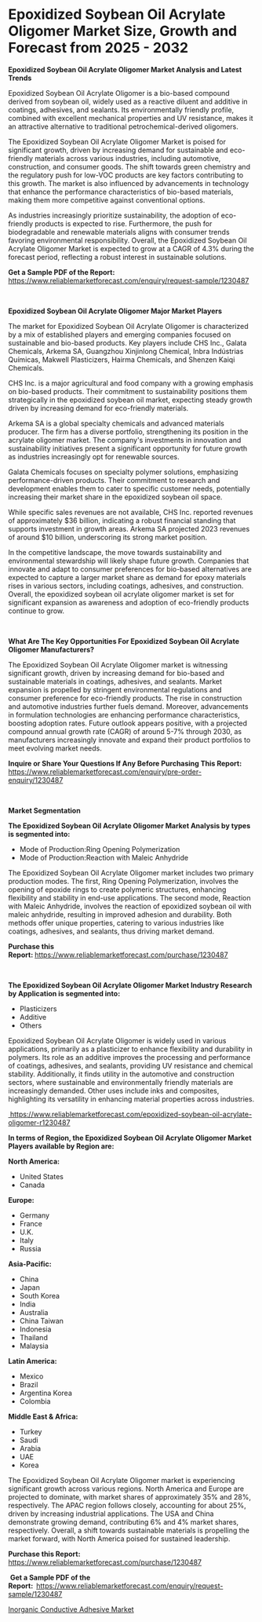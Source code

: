 <p><h1>Epoxidized Soybean Oil Acrylate Oligomer Market Size, Growth and Forecast from 2025 - 2032</h1></p><p><strong>Epoxidized Soybean Oil Acrylate Oligomer Market Analysis and Latest Trends</strong></p>
<p><p>Epoxidized Soybean Oil Acrylate Oligomer is a bio-based compound derived from soybean oil, widely used as a reactive diluent and additive in coatings, adhesives, and sealants. Its environmentally friendly profile, combined with excellent mechanical properties and UV resistance, makes it an attractive alternative to traditional petrochemical-derived oligomers.</p><p>The Epoxidized Soybean Oil Acrylate Oligomer Market is poised for significant growth, driven by increasing demand for sustainable and eco-friendly materials across various industries, including automotive, construction, and consumer goods. The shift towards green chemistry and the regulatory push for low-VOC products are key factors contributing to this growth. The market is also influenced by advancements in technology that enhance the performance characteristics of bio-based materials, making them more competitive against conventional options.</p><p>As industries increasingly prioritize sustainability, the adoption of eco-friendly products is expected to rise. Furthermore, the push for biodegradable and renewable materials aligns with consumer trends favoring environmental responsibility. Overall, the Epoxidized Soybean Oil Acrylate Oligomer Market is expected to grow at a CAGR of 4.3% during the forecast period, reflecting a robust interest in sustainable solutions.</p></p>
<p><strong>Get a Sample PDF of the Report:&nbsp;</strong> <a href="https://www.reliablemarketforecast.com/enquiry/request-sample/1230487?utm_campaign=2929&utm_medium=2&utm_source=Github&utm_content=ia&utm_term=03042025&utm_id=epoxidized-soybean-oil-acrylate-oligomer">https://www.reliablemarketforecast.com/enquiry/request-sample/1230487</a></p>
<p>&nbsp;</p>
<p><strong>Epoxidized Soybean Oil Acrylate Oligomer Major Market Players</strong></p>
<p><p>The market for Epoxidized Soybean Oil Acrylate Oligomer is characterized by a mix of established players and emerging companies focused on sustainable and bio-based products. Key players include CHS Inc., Galata Chemicals, Arkema SA, Guangzhou Xinjinlong Chemical, Inbra Indústrias Químicas, Makwell Plasticizers, Hairma Chemicals, and Shenzen Kaiqi Chemicals.</p><p>CHS Inc. is a major agricultural and food company with a growing emphasis on bio-based products. Their commitment to sustainability positions them strategically in the epoxidized soybean oil market, expecting steady growth driven by increasing demand for eco-friendly materials.</p><p>Arkema SA is a global specialty chemicals and advanced materials producer. The firm has a diverse portfolio, strengthening its position in the acrylate oligomer market. The company's investments in innovation and sustainability initiatives present a significant opportunity for future growth as industries increasingly opt for renewable sources.</p><p>Galata Chemicals focuses on specialty polymer solutions, emphasizing performance-driven products. Their commitment to research and development enables them to cater to specific customer needs, potentially increasing their market share in the epoxidized soybean oil space.</p><p>While specific sales revenues are not available, CHS Inc. reported revenues of approximately $36 billion, indicating a robust financial standing that supports investment in growth areas. Arkema SA projected 2023 revenues of around $10 billion, underscoring its strong market position.</p><p>In the competitive landscape, the move towards sustainability and environmental stewardship will likely shape future growth. Companies that innovate and adapt to consumer preferences for bio-based alternatives are expected to capture a larger market share as demand for epoxy materials rises in various sectors, including coatings, adhesives, and construction. Overall, the epoxidized soybean oil acrylate oligomer market is set for significant expansion as awareness and adoption of eco-friendly products continue to grow.</p></p>
<p>&nbsp;</p>
<p><strong>What Are The Key Opportunities For Epoxidized Soybean Oil Acrylate Oligomer Manufacturers?</strong></p>
<p><p>The Epoxidized Soybean Oil Acrylate Oligomer market is witnessing significant growth, driven by increasing demand for bio-based and sustainable materials in coatings, adhesives, and sealants. Market expansion is propelled by stringent environmental regulations and consumer preference for eco-friendly products. The rise in construction and automotive industries further fuels demand. Moreover, advancements in formulation technologies are enhancing performance characteristics, boosting adoption rates. Future outlook appears positive, with a projected compound annual growth rate (CAGR) of around 5-7% through 2030, as manufacturers increasingly innovate and expand their product portfolios to meet evolving market needs.</p></p>
<p><strong>Inquire or Share Your Questions If Any Before Purchasing This Report:</strong> <a href="https://www.reliablemarketforecast.com/enquiry/pre-order-enquiry/1230487?utm_campaign=2929&utm_medium=2&utm_source=Github&utm_content=ia&utm_term=03042025&utm_id=epoxidized-soybean-oil-acrylate-oligomer">https://www.reliablemarketforecast.com/enquiry/pre-order-enquiry/1230487</a></p>
<p>&nbsp;</p>
<p><strong>Market Segmentation</strong></p>
<p><strong>The Epoxidized Soybean Oil Acrylate Oligomer Market Analysis by types is segmented into:</strong></p>
<p><ul><li>Mode of Production:Ring Opening Polymerization</li><li>Mode of Production:Reaction with Maleic Anhydride</li></ul></p>
<p><p>The Epoxidized Soybean Oil Acrylate Oligomer market includes two primary production modes. The first, Ring Opening Polymerization, involves the opening of epoxide rings to create polymeric structures, enhancing flexibility and stability in end-use applications. The second mode, Reaction with Maleic Anhydride, involves the reaction of epoxidized soybean oil with maleic anhydride, resulting in improved adhesion and durability. Both methods offer unique properties, catering to various industries like coatings, adhesives, and sealants, thus driving market demand.</p></p>
<p><strong>Purchase this Report:&nbsp;</strong><a href="https://www.reliablemarketforecast.com/purchase/1230487?utm_campaign=2929&utm_medium=2&utm_source=Github&utm_content=ia&utm_term=03042025&utm_id=epoxidized-soybean-oil-acrylate-oligomer">https://www.reliablemarketforecast.com/purchase/1230487</a></p>
<p>&nbsp;</p>
<p><strong>The Epoxidized Soybean Oil Acrylate Oligomer Market Industry Research by Application is segmented into:</strong></p>
<p><ul><li>Plasticizers</li><li>Additive</li><li>Others</li></ul></p>
<p><p>Epoxidized Soybean Oil Acrylate Oligomer is widely used in various applications, primarily as a plasticizer to enhance flexibility and durability in polymers. Its role as an additive improves the processing and performance of coatings, adhesives, and sealants, providing UV resistance and chemical stability. Additionally, it finds utility in the automotive and construction sectors, where sustainable and environmentally friendly materials are increasingly demanded. Other uses include inks and composites, highlighting its versatility in enhancing material properties across industries.</p></p>
<p><a href="https://www.reliablemarketforecast.com/epoxidized-soybean-oil-acrylate-oligomer-r1230487?utm_campaign=2929&utm_medium=2&utm_source=Github&utm_content=ia&utm_term=03042025&utm_id=epoxidized-soybean-oil-acrylate-oligomer">&nbsp;https://www.reliablemarketforecast.com/epoxidized-soybean-oil-acrylate-oligomer-r1230487</a></p>
<p><strong>In terms of Region, the Epoxidized Soybean Oil Acrylate Oligomer Market Players available by Region are:</strong></p>
<p>
    <p> <strong> North America: </strong>
        <ul>
            <li>United States</li>
            <li>Canada</li>
        </ul>
        </p> 
    <p> <strong> Europe: </strong>
        <ul>
            <li>Germany</li>
            <li>France</li>
            <li>U.K.</li>
            <li>Italy</li>
            <li>Russia</li>
        </ul>
        </p> 
    <p> <strong> Asia-Pacific: </strong>
        <ul>
            <li>China</li>
            <li>Japan</li>
            <li>South Korea</li>
            <li>India</li>
            <li>Australia</li>
            <li>China Taiwan</li>
            <li>Indonesia</li>
            <li>Thailand</li>
            <li>Malaysia</li>
        </ul>
        </p> 
    <p> <strong> Latin America: </strong>
        <ul>
            <li>Mexico</li>
            <li>Brazil</li>
            <li>Argentina Korea</li>
            <li>Colombia</li>
        </ul>
        </p> 
    <p> <strong> Middle East & Africa: </strong>
        <ul>
            <li>Turkey</li>
            <li>Saudi</li>
            <li>Arabia</li>
            <li>UAE</li>
            <li>Korea</li>
        </ul>
    </p>
    </p>
<p><p>The Epoxidized Soybean Oil Acrylate Oligomer market is experiencing significant growth across various regions. North America and Europe are projected to dominate, with market shares of approximately 35% and 28%, respectively. The APAC region follows closely, accounting for about 25%, driven by increasing industrial applications. The USA and China demonstrate growing demand, contributing 6% and 4% market shares, respectively. Overall, a shift towards sustainable materials is propelling the market forward, with North America poised for sustained leadership.</p></p>
<p><strong>Purchase this Report: </strong><a href="https://www.reliablemarketforecast.com/purchase/1230487?utm_campaign=2929&utm_medium=2&utm_source=Github&utm_content=ia&utm_term=03042025&utm_id=epoxidized-soybean-oil-acrylate-oligomer">https://www.reliablemarketforecast.com/purchase/1230487</a></p>
<p>&nbsp;<strong>Get a Sample PDF of the Report:&nbsp;&nbsp;</strong><a href="https://www.reliablemarketforecast.com/enquiry/request-sample/1230487?utm_campaign=2929&utm_medium=2&utm_source=Github&utm_content=ia&utm_term=03042025&utm_id=epoxidized-soybean-oil-acrylate-oligomer">https://www.reliablemarketforecast.com/enquiry/request-sample/1230487</a></p>
<p><strong></strong></p>
<p><p><a href="https://github.com/verikaahova/Market-Research-Report-List-1/blob/main/inorganic-conductive-adhesive-market.md?utm_campaign=2929&utm_medium=2&utm_source=Github&utm_content=ia&utm_term=03042025&utm_id=epoxidized-soybean-oil-acrylate-oligomer">Inorganic Conductive Adhesive Market</a></p></p>